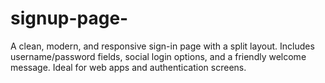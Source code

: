 # signup-page-
A clean, modern, and responsive sign-in page with a split layout. Includes username/password fields, social login options, and a friendly welcome message. Ideal for web apps and authentication screens.
